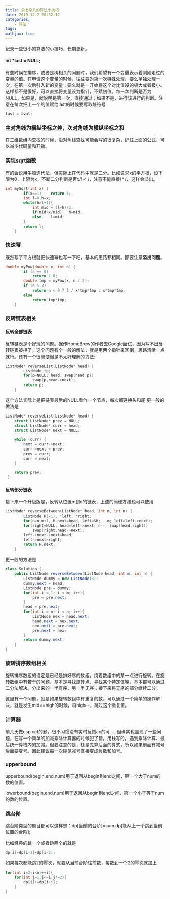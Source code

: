 ```yaml
---
title: 杂七杂八的算法小技巧
date: 2019-12-2 20:32:12
categories:
    - 算法
tags: 
mathjax: true
---
```


记录一些很小的算法的小技巧，长期更新。

#### int *last = NULL;
有些时候在排序，或者是树相关的问题时，我们希望有一个变量表示着刚刚走过的变量的值。在申请这个变量的时候，往往要对第一次特殊处理，要么单独处理一次，在第一次后引入新的变量；要么就是一开始将这个对比值设的极大或者极小。这样都不是很好，可以直接将变量设为指针，不赋初值。每一次判断是否为NULL，如果是，就说明是第一次，直接通过；如果不是，进行该进行的判断。注意在每次把上一个的值赋给last的时候要写取址符号
```c++
last = &val;
```

### 主对角线为横纵坐标之差，次对角线为横纵坐标之和
在二维数组内查找的时候，沿对角线查找可能会写的很复杂，记住上面的公式，可以减少代码量和开销。

### 实现sqrt函数
有的会说用牛顿迭代法，但实际上在代码中就是二分。比如说求x的平方根，设下限为0，上限为x，不断二分判断是否$x/i<i$，注意不能直接$i*i$，这样会溢出。
```c++
int mySqrt(int x) {
        if(x==1)    return 1;
        int l=0,h=x;
        while(h>l+1){
            int mid = (l+h)/2;
            if(mid>x/mid)   h=mid;
            else    l=mid;
        }
        return l;
    }
```

### 快速幂
既然写了平方根就把快速幂也写一下吧，基本的思路都相同。都要注意**溢出问题**。
```c++
double myPow(double x, int n) {
        if (n == 0)
            return 1.0;
        double tmp = myPow(x, n / 2);
        if (n % 2)
            return n < 0 ? 1 / x*tmp*tmp : x*tmp*tmp;
        else
            return tmp*tmp;
    }
```

### 反转链表相关
#### 反转全部链表
反转链表是个好玩的问题。据传HomeBrew的作者去Google面试，因为写不出反转链表被拒了。这个问题有个一般的解法，就是用两个指针来回倒，思路清晰一点就行。还有一个很简便但是不太好理解的方法:
```c++
ListNode* reverseList(ListNode* head) {
        ListNode *p;
        for(p=NULL; head; swap(head,p))
            swap(p,head->next);
        return p;
    }
```

这个方法实际上是把链表最后的NULL看作一个节点，每次都更换头和尾
更一般的做法是
```c++
ListNode* reverseList(ListNode* head) {
    struct ListNode* prev = NULL;
    struct ListNode* curr = head;
    struct ListNode* next = NULL;
        
    while (curr) {
        next = curr->next;
        curr->next = prev;
        prev = curr;
        curr = next;
    }
        
    return prev;
 }
```
#### 反转部分链表
接下来一个升级版是，反转从位置m到n的链表，上述的简便方法也可以使用
```c++
ListNode* reverseBetween(ListNode* head, int m, int n) {
        ListNode H(-1), *left, *right;
        for(n=n-m+1, H.next=head, left=&H; --m; left=left->next);
        for(right=NULL, head=left->next; n--; swap(head,right))
            swap(right,head->next);
        left->next->next=head;
        left->next=right;
        return H.next;
    }
```

更一般的方法是
```java
class Solution {
    public ListNode reverseBetween(ListNode head, int m, int n) {
        ListNode dummy = new ListNode(0);
        dummy.next = head;
        ListNode pre = dummy;
        for(int i = 1; i < m; i++){
            pre = pre.next;
        }
        head = pre.next;
        for(int i = m; i < n; i++){
            ListNode nex = head.next;
            head.next = nex.next;
            nex.next = pre.next;
            pre.next = nex;
        }
        return dummy.next;
    }
}

```

### 旋转排序数组相关
旋转排序数组的设定是已经是排好序的数组，绕着数组中的某一点进行旋转。在旋转数组中有若干的问题，基本是寻找旋转点、寻找某个特定值等。基本都可以通过二分法解决。分出来的一半有序、另一半无序；接下来将无序的部分继续二分。

这里有一个问题，就是如果旋转数组中有重复的数，可以通过一个简单的操作解决，就是发生mid==high的时候，将high--，跳过这个重复值。

### 计算器
前几天做csp ccf的题，很不习惯没有实时反馈ac的oj……但确实也显现了一些问题，在写一个简单的加减乘除计算器的时候犯了错。用栈写的，遇到乘除计算、最后统一算栈内的加减。但要注意的是，栈是先算后面的算式，所以如果前面有减号后面要变号。因此建议每一次碰见减号直接变成负数和加号。

### upperbound
upperbound(begin,end,num)用于返回从begin到end之间，第一个大于num的数的位置。

lowerbound(begin,end,num)用于返回从begin到end之间，第一个小于等于num的数的位置。

### 跳台阶
跳台阶类型的题目都可以这样想：dp[当前的台阶]=sum dp[能从上一个跳到当前位置的台阶];

比如经典的跳一个或者跳两个的就是
```c++
dp[i]=dp[i-1]+dp[i-2];
```
如果每次都能跳2的幂次，就要从当前台阶往前数，每数到一个2的幂次就加上
```c++
for(int i=2;i<n;++i){
    for(int j=1;j<=i;j*=2){
        dp[i]+=dp[i-j];
    }
}
```
